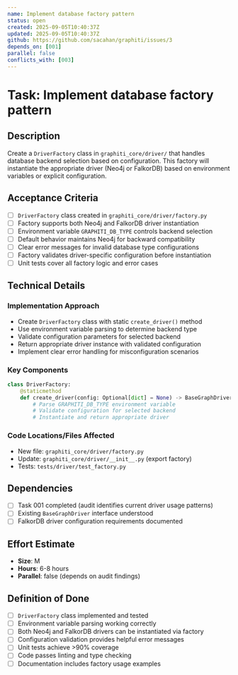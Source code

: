 ```yaml
---
name: Implement database factory pattern
status: open
created: 2025-09-05T10:40:37Z
updated: 2025-09-05T10:40:37Z
github: https://github.com/sacahan/graphiti/issues/3
depends_on: [001]
parallel: false
conflicts_with: [003]
---
```


# Task: Implement database factory pattern

## Description

Create a `DriverFactory` class in `graphiti_core/driver/` that handles database backend selection based on configuration. This factory will instantiate the appropriate driver (Neo4j or FalkorDB) based on environment variables or explicit configuration.

## Acceptance Criteria

- [ ] `DriverFactory` class created in `graphiti_core/driver/factory.py`
- [ ] Factory supports both Neo4j and FalkorDB driver instantiation
- [ ] Environment variable `GRAPHITI_DB_TYPE` controls backend selection
- [ ] Default behavior maintains Neo4j for backward compatibility
- [ ] Clear error messages for invalid database type configurations
- [ ] Factory validates driver-specific configuration before instantiation
- [ ] Unit tests cover all factory logic and error cases

## Technical Details

### Implementation Approach

- Create `DriverFactory` class with static `create_driver()` method
- Use environment variable parsing to determine backend type
- Validate configuration parameters for selected backend
- Return appropriate driver instance with validated configuration
- Implement clear error handling for misconfiguration scenarios

### Key Components

```python
class DriverFactory:
    @staticmethod
    def create_driver(config: Optional[dict] = None) -> BaseGraphDriver:
        # Parse GRAPHITI_DB_TYPE environment variable
        # Validate configuration for selected backend
        # Instantiate and return appropriate driver
```

### Code Locations/Files Affected

- New file: `graphiti_core/driver/factory.py`
- Update: `graphiti_core/driver/__init__.py` (export factory)
- Tests: `tests/driver/test_factory.py`

## Dependencies

- [ ] Task 001 completed (audit identifies current driver usage patterns)
- [ ] Existing `BaseGraphDriver` interface understood
- [ ] FalkorDB driver configuration requirements documented

## Effort Estimate

- **Size**: M
- **Hours**: 6-8 hours
- **Parallel**: false (depends on audit findings)

## Definition of Done

- [ ] `DriverFactory` class implemented and tested
- [ ] Environment variable parsing working correctly
- [ ] Both Neo4j and FalkorDB drivers can be instantiated via factory
- [ ] Configuration validation provides helpful error messages
- [ ] Unit tests achieve >90% coverage
- [ ] Code passes linting and type checking
- [ ] Documentation includes factory usage examples
